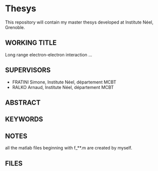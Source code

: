 # Thesys
This repository will contain my master thesys developed at Institute Néel, Grenoble.

WORKING TITLE
-------------
Long range electron-electron interaction ...

SUPERVISORS
-----------
- FRATINI Simone, Institute Néel, département MCBT
- RALKO Arnaud, Institute Néel, département MCBT

ABSTRACT
--------

KEYWORDS
--------

NOTES
-----
all the matlab files beginning with f_**.m are created by myself.

FILES
-----


